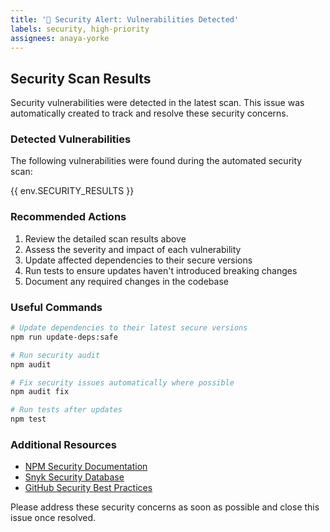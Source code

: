 ```yaml
---
title: '🚨 Security Alert: Vulnerabilities Detected'
labels: security, high-priority
assignees: anaya-yorke
---
```


## Security Scan Results

Security vulnerabilities were detected in the latest scan. This issue was automatically created to track and resolve these security concerns.

### Detected Vulnerabilities

The following vulnerabilities were found during the automated security scan:

{{ env.SECURITY_RESULTS }}

### Recommended Actions

1. Review the detailed scan results above
2. Assess the severity and impact of each vulnerability
3. Update affected dependencies to their secure versions
4. Run tests to ensure updates haven't introduced breaking changes
5. Document any required changes in the codebase

### Useful Commands

```bash
# Update dependencies to their latest secure versions
npm run update-deps:safe

# Run security audit
npm audit

# Fix security issues automatically where possible
npm audit fix

# Run tests after updates
npm test
```

### Additional Resources

- [NPM Security Documentation](https://docs.npmjs.com/auditing-package-dependencies-for-security-vulnerabilities)
- [Snyk Security Database](https://security.snyk.io/)
- [GitHub Security Best Practices](https://docs.github.com/en/code-security)

Please address these security concerns as soon as possible and close this issue once resolved. 